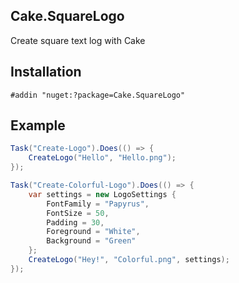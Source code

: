 ﻿## Cake.SquareLogo

Create square text log with Cake

## Installation

`#addin "nuget:?package=Cake.SquareLogo"`

## Example

```csharp
Task("Create-Logo").Does(() => {
    CreateLogo("Hello", "Hello.png");
});

Task("Create-Colorful-Logo").Does(() => {
    var settings = new LogoSettings {
        FontFamily = "Papyrus",
        FontSize = 50,
        Padding = 30,
        Foreground = "White",
        Background = "Green"
    };
    CreateLogo("Hey!", "Colorful.png", settings);
});
```